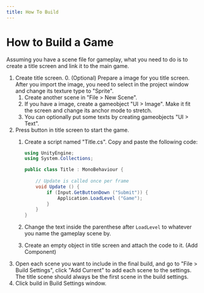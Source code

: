 ```yaml
---
title: How To Build
---
```

# How to Build a Game

Assuming you have a scene file for gameplay, what you need to do is to create a title screen and link it to the main game.

1. Create title screen.
    0. (Optional) Prepare a image for you title screen. After you import the image, you need to select in the project window and change its texture type to "Sprite".
    1. Create another scene in "File > New Scene".
    2. If you have a image, create a gameobject "UI > Image". Make it fit the screen and change its anchor mode to stretch.
    3. You can optionally put some texts by creating gameobjects "UI > Text".
2. Press button in title screen to start the game.
    1. Create a script named "Title.cs". Copy and paste the following code:

		```csharp
		using UnityEngine;
		using System.Collections;

		public class Title : MonoBehaviour {
			
			// Update is called once per frame
			void Update () {
				if (Input.GetButtonDown ("Submit")) {
					Application.LoadLevel ("Game");
				}
			}
		}
		```


	2. Change the text inside the parenthese after `LoadLevel` to whatever you name the gameplay scene by.
    3. Create an empty object in title screen and attach the code to it. (Add Component)
3. Open each scene you want to include in the final build, and go to "File > Build Settings", click "Add Current" to add each scene to the settings. The title scene should always be the first scene in the build settings.
3. Click build in Build Settings window.

